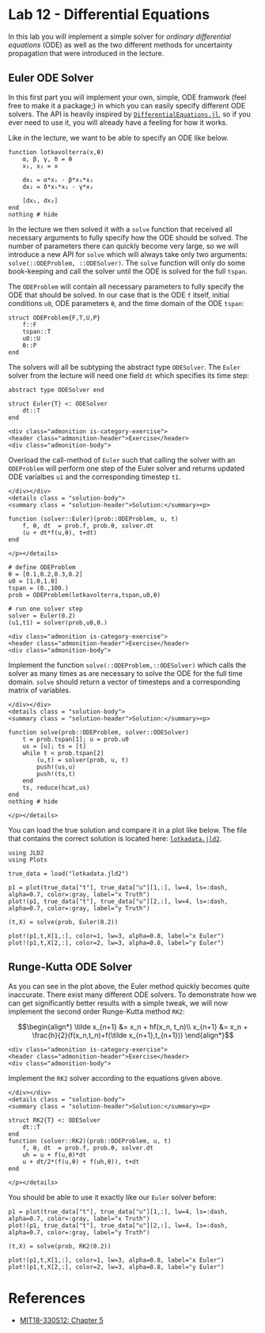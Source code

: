 # Lab 12 - Differential Equations

In this lab you will implement a simple solver for *ordinary differential
equations* (ODE) as well as the two different methods for uncertainty
propagation that were introduced in the lecture.

## Euler ODE Solver

In this first part you will implement your own, simple, ODE framwork (feel free
to make it a package;) in which you can easily specify different ODE solvers.
The API is heavily inspired by [`DifferentialEquations.jl`](https://diffeq.sciml.ai/stable/),
so if you ever need to use it, you will already have a feeling for how it works.

Like in the lecture, we want to be able to specify an ODE like below.
```@example lab
function lotkavolterra(x,θ)
    α, β, γ, δ = θ
    x₁, x₂ = x

    dx₁ = α*x₁ - β*x₁*x₂
    dx₂ = δ*x₁*x₂ - γ*x₂

    [dx₁, dx₂]
end
nothing # hide
```
In the lecture we then solved it with a `solve` function that received all necessary
arguments to fully specify how the ODE should be solved. The number of parameters
there can quickly become very large, so we will introduce a new API for `solve`
which will always take only two arguments: `solve(::ODEProblem, ::ODESolver)`.
The `solve` function will only do some book-keeping and call the solver until
the ODE is solved for the full `tspan`.

The `ODEProblem` will contain all necessary parameters to fully specify the ODE
that should be solved. In our case that is the ODE `f` itself, initial
conditions `u0`, ODE parameters `θ`, and the time domain of the ODE `tspan`:
```@example lab
struct ODEProblem{F,T,U,P}
    f::F
    tspan::T
    u0::U
    θ::P
end
```

The solvers will all be subtyping the abstract type `ODESolver`. The `Euler` solver
from the lecture will need one field `dt` which specifies its time step:
```@example lab
abstract type ODESolver end

struct Euler{T} <: ODESolver
    dt::T
end
```

```@raw html
<div class="admonition is-category-exercise">
<header class="admonition-header">Exercise</header>
<div class="admonition-body">
```
Overload the call-method of `Euler` such that calling the solver with an `ODEProblem`
will perform one step of the Euler solver and returns updated ODE varialbes
`u1` and the corresponding timestep `t1`.
```@raw html
</div></div>
<details class = "solution-body">
<summary class = "solution-header">Solution:</summary><p>
```
```@example lab
function (solver::Euler)(prob::ODEProblem, u, t)
    f, θ, dt  = prob.f, prob.θ, solver.dt
    (u + dt*f(u,θ), t+dt)
end
```
```@raw html
</p></details>
```
```@example lab
# define ODEProblem
θ = [0.1,0.2,0.3,0.2]
u0 = [1.0,1.0]
tspan = (0.,100.)
prob = ODEProblem(lotkavolterra,tspan,u0,θ)

# run one solver step
solver = Euler(0.2)
(u1,t1) = solver(prob,u0,0.)
```

```@raw html
<div class="admonition is-category-exercise">
<header class="admonition-header">Exercise</header>
<div class="admonition-body">
```
Implement the function `solve(::ODEProblem,::ODESolver)` which calls the solver
as many times as are necessary to solve the ODE for the full time domain.
`solve` should return a vector of timesteps and a corresponding matrix of
variables.
```@raw html
</div></div>
<details class = "solution-body">
<summary class = "solution-header">Solution:</summary><p>
```
```@example lab
function solve(prob::ODEProblem, solver::ODESolver)
    t = prob.tspan[1]; u = prob.u0
    us = [u]; ts = [t]
    while t < prob.tspan[2]
        (u,t) = solver(prob, u, t)
        push!(us,u)
        push!(ts,t)
    end
    ts, reduce(hcat,us)
end
nothing # hide
```
```@raw html
</p></details>
```

You can load the true solution and compare it in a plot like below.  The file
that contains the correct solution is located here:
[`lotkadata.jld2`](https://github.com/JuliaTeachingCTU/Scientific-Programming-in-Julia/blob/master/docs/src/lecture_12/lotkadata.jld2).
```@example lab
using JLD2
using Plots

true_data = load("lotkadata.jld2")

p1 = plot(true_data["t"], true_data["u"][1,:], lw=4, ls=:dash, alpha=0.7, color=:gray, label="x Truth")
plot!(p1, true_data["t"], true_data["u"][2,:], lw=4, ls=:dash, alpha=0.7, color=:gray, label="y Truth")

(t,X) = solve(prob, Euler(0.2))

plot!(p1,t,X[1,:], color=1, lw=3, alpha=0.8, label="x Euler")
plot!(p1,t,X[2,:], color=2, lw=3, alpha=0.8, label="y Euler")
```

## Runge-Kutta ODE Solver

As you can see in the plot above, the Euler method quickly becomes quite
inaccurate. There exist many different ODE solvers. To demonstrate how we can
get significantly better results with a simple tweak, we will now implement the
second order Runge-Kutta method `RK2`:
```math
\begin{align*}
\tilde x_{n+1} &= x_n + hf(x_n, t_n)\\
       x_{n+1} &= x_n + \frac{h}{2}(f(x_n,t_n)+f(\tilde x_{n+1},t_{n+1}))
\end{align*}
```
```@raw html
<div class="admonition is-category-exercise">
<header class="admonition-header">Exercise</header>
<div class="admonition-body">
```
Implement the `RK2` solver according to the equations given above.
```@raw html
</div></div>
<details class = "solution-body">
<summary class = "solution-header">Solution:</summary><p>
```
```@example lab
struct RK2{T} <: ODESolver
    dt::T
end
function (solver::RK2)(prob::ODEProblem, u, t)
    f, θ, dt  = prob.f, prob.θ, solver.dt
    uh = u + f(u,θ)*dt
    u + dt/2*(f(u,θ) + f(uh,θ)), t+dt
end
```
```@raw html
</p></details>
```

You should be able to use it exactly like our `Euler` solver before:
```@example lab
p1 = plot(true_data["t"], true_data["u"][1,:], lw=4, ls=:dash, alpha=0.7, color=:gray, label="x Truth")
plot!(p1, true_data["t"], true_data["u"][2,:], lw=4, ls=:dash, alpha=0.7, color=:gray, label="y Truth")

(t,X) = solve(prob, RK2(0.2))

plot!(p1,t,X[1,:], color=1, lw=3, alpha=0.8, label="x Euler")
plot!(p1,t,X[2,:], color=2, lw=3, alpha=0.8, label="y Euler")
```


# References

* [MIT18-330S12: Chapter 5](https://ocw.mit.edu/courses/mathematics/18-330-introduction-to-numerical-analysis-spring-2012/lecture-notes/MIT18_330S12_Chapter5.pdf)
